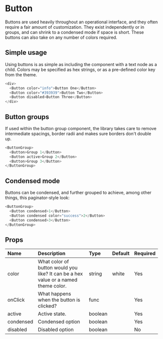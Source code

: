 # Button

Buttons are used heavily throughout an operational interface, and they often require a fair amount of customization. They exist independently or in groups, and can shrink to a condensed mode if space is short. These buttons can also take on any number of colors required.

## Simple usage

Using buttons is as simple as including the component with a text node as a child. Colors may be specified as hex strings, or as a pre-defined color key from the theme.

```js
<div>
  <Button color="info">Button One</Button>
  <Button color="#393939">Button Two</Button>
  <Button disabled>Button Three</Button>
</div>
```

## Button groups

If used within the button group component, the library takes care to remove intermediate spacings, border radii and makes sure borders don't double up.

```js
<ButtonGroup>
  <Button>Group 1</Button>
  <Button active>Group 2</Button>
  <Button>Group 3</Button>
</ButtonGroup>
```

## Condensed mode

Buttons can be condensed, and further grouped to achieve, among other things, this paginator-style look:

```js
<ButtonGroup>
  <Button condensed>1</Button>
  <Button condensed color="success">2</Button>
  <Button condensed>3</Button>
</ButtonGroup>
```

## Props

| Name | Description | Type | Default | Required | 
| :--- | :--- | :--- | :---| :--- |
| color | What color of button would you like? It can be a hex value or a named theme color. | string | white | Yes |
| onClick | What happens when the button is clicked? | func |  | Yes |
| active | Active state. | boolean |  | Yes |
| condensed | Condensed option | boolean |  | Yes |
| disabled | Disabled option | boolean |  | No |
